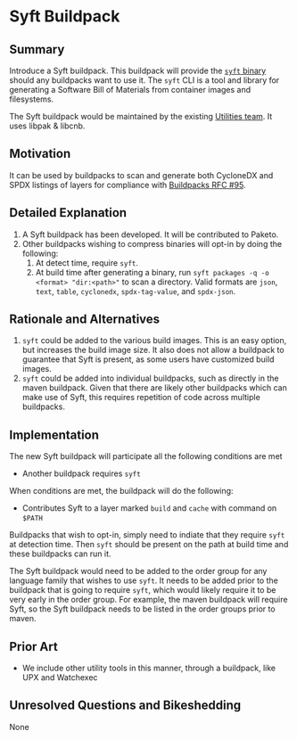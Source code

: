 # Syft Buildpack

## Summary

Introduce a Syft buildpack. This buildpack will provide the [`syft` binary](https://github.com/anchore/syft) should any buildpacks want to use it. The `syft` CLI is a tool and library for generating a Software Bill of Materials from container images and filesystems.

The Syft buildpack would be maintained by the existing [Utilities team](https://github.com/orgs/paketo-buildpacks/teams/utilities). It uses libpak & libcnb.

## Motivation

It can be used by buildpacks to scan and generate both CycloneDX and SPDX listings of layers for compliance with [Buildpacks RFC #95](https://github.com/buildpacks/rfcs/blob/main/text/0095-sbom.md).

## Detailed Explanation

1. A Syft buildpack has been developed. It will be contributed to Paketo.
2. Other buildpacks wishing to compress binaries will opt-in by doing the following:
   1. At detect time, require `syft`.
   2. At build time after generating a binary, run `syft packages -q -o <format> "dir:<path>"` to scan a directory. Valid formats are `json`, `text`, `table`, `cyclonedx`, `spdx-tag-value`, and `spdx-json`.

## Rationale and Alternatives

1. `syft` could be added to the various build images. This is an easy option, but increases the build image size. It also does not allow a buildpack to guarantee that Syft is present, as some users have customized build images.
2. `syft` could be added into individual buildpacks, such as directly in the maven buildpack. Given that there are likely other buildpacks which can make use of Syft, this requires repetition of code across multiple buildpacks.

## Implementation

The new Syft buildpack will participate all the following conditions are met

* Another buildpack requires `syft`

When conditions are met, the buildpack will do the following:

* Contributes Syft to a layer marked `build` and `cache` with command on `$PATH`

Buildpacks that wish to opt-in, simply need to indiate that they require `syft` at detection time. Then `syft` should be present on the path at build time and these buildpacks can run it.

The Syft buildpack would need to be added to the order group for any language family that wishes to use `syft`. It needs to be added prior to the buildpack that is going to require `syft`, which would likely require it to be very early in the order group. For example, the maven buildpack will require Syft, so the Syft buildpack needs to be listed in the order groups prior to maven.

## Prior Art

* We include other utility tools in this manner, through a buildpack, like UPX and Watchexec

## Unresolved Questions and Bikeshedding

None
